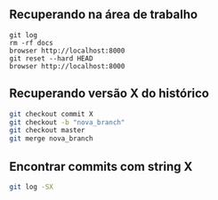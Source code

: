 Recuperando na área de trabalho
-------------------------------

```
git log
rm -rf docs
browser http://localhost:8000
git reset --hard HEAD
browser http://localhost:8000

```

Recuperando versão X do histórico
---------------------------------

```sh
git checkout commit X
git checkout -b "nova_branch"
git checkout master
git merge nova_branch

```

Encontrar commits com string X
------------------------------

```sh
git log -SX

```
